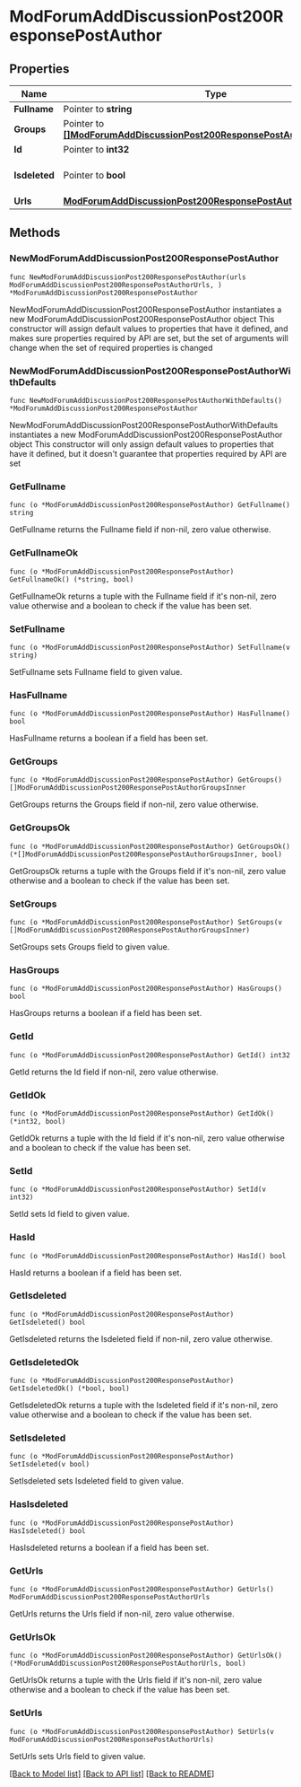 # ModForumAddDiscussionPost200ResponsePostAuthor

## Properties

Name | Type | Description | Notes
------------ | ------------- | ------------- | -------------
**Fullname** | Pointer to **string** | fullname | [optional] 
**Groups** | Pointer to [**[]ModForumAddDiscussionPost200ResponsePostAuthorGroupsInner**](ModForumAddDiscussionPost200ResponsePostAuthorGroupsInner.md) |  | [optional] 
**Id** | Pointer to **int32** | id | [optional] 
**Isdeleted** | Pointer to **bool** | isdeleted | [optional] [default to null]
**Urls** | [**ModForumAddDiscussionPost200ResponsePostAuthorUrls**](ModForumAddDiscussionPost200ResponsePostAuthorUrls.md) |  | 

## Methods

### NewModForumAddDiscussionPost200ResponsePostAuthor

`func NewModForumAddDiscussionPost200ResponsePostAuthor(urls ModForumAddDiscussionPost200ResponsePostAuthorUrls, ) *ModForumAddDiscussionPost200ResponsePostAuthor`

NewModForumAddDiscussionPost200ResponsePostAuthor instantiates a new ModForumAddDiscussionPost200ResponsePostAuthor object
This constructor will assign default values to properties that have it defined,
and makes sure properties required by API are set, but the set of arguments
will change when the set of required properties is changed

### NewModForumAddDiscussionPost200ResponsePostAuthorWithDefaults

`func NewModForumAddDiscussionPost200ResponsePostAuthorWithDefaults() *ModForumAddDiscussionPost200ResponsePostAuthor`

NewModForumAddDiscussionPost200ResponsePostAuthorWithDefaults instantiates a new ModForumAddDiscussionPost200ResponsePostAuthor object
This constructor will only assign default values to properties that have it defined,
but it doesn't guarantee that properties required by API are set

### GetFullname

`func (o *ModForumAddDiscussionPost200ResponsePostAuthor) GetFullname() string`

GetFullname returns the Fullname field if non-nil, zero value otherwise.

### GetFullnameOk

`func (o *ModForumAddDiscussionPost200ResponsePostAuthor) GetFullnameOk() (*string, bool)`

GetFullnameOk returns a tuple with the Fullname field if it's non-nil, zero value otherwise
and a boolean to check if the value has been set.

### SetFullname

`func (o *ModForumAddDiscussionPost200ResponsePostAuthor) SetFullname(v string)`

SetFullname sets Fullname field to given value.

### HasFullname

`func (o *ModForumAddDiscussionPost200ResponsePostAuthor) HasFullname() bool`

HasFullname returns a boolean if a field has been set.

### GetGroups

`func (o *ModForumAddDiscussionPost200ResponsePostAuthor) GetGroups() []ModForumAddDiscussionPost200ResponsePostAuthorGroupsInner`

GetGroups returns the Groups field if non-nil, zero value otherwise.

### GetGroupsOk

`func (o *ModForumAddDiscussionPost200ResponsePostAuthor) GetGroupsOk() (*[]ModForumAddDiscussionPost200ResponsePostAuthorGroupsInner, bool)`

GetGroupsOk returns a tuple with the Groups field if it's non-nil, zero value otherwise
and a boolean to check if the value has been set.

### SetGroups

`func (o *ModForumAddDiscussionPost200ResponsePostAuthor) SetGroups(v []ModForumAddDiscussionPost200ResponsePostAuthorGroupsInner)`

SetGroups sets Groups field to given value.

### HasGroups

`func (o *ModForumAddDiscussionPost200ResponsePostAuthor) HasGroups() bool`

HasGroups returns a boolean if a field has been set.

### GetId

`func (o *ModForumAddDiscussionPost200ResponsePostAuthor) GetId() int32`

GetId returns the Id field if non-nil, zero value otherwise.

### GetIdOk

`func (o *ModForumAddDiscussionPost200ResponsePostAuthor) GetIdOk() (*int32, bool)`

GetIdOk returns a tuple with the Id field if it's non-nil, zero value otherwise
and a boolean to check if the value has been set.

### SetId

`func (o *ModForumAddDiscussionPost200ResponsePostAuthor) SetId(v int32)`

SetId sets Id field to given value.

### HasId

`func (o *ModForumAddDiscussionPost200ResponsePostAuthor) HasId() bool`

HasId returns a boolean if a field has been set.

### GetIsdeleted

`func (o *ModForumAddDiscussionPost200ResponsePostAuthor) GetIsdeleted() bool`

GetIsdeleted returns the Isdeleted field if non-nil, zero value otherwise.

### GetIsdeletedOk

`func (o *ModForumAddDiscussionPost200ResponsePostAuthor) GetIsdeletedOk() (*bool, bool)`

GetIsdeletedOk returns a tuple with the Isdeleted field if it's non-nil, zero value otherwise
and a boolean to check if the value has been set.

### SetIsdeleted

`func (o *ModForumAddDiscussionPost200ResponsePostAuthor) SetIsdeleted(v bool)`

SetIsdeleted sets Isdeleted field to given value.

### HasIsdeleted

`func (o *ModForumAddDiscussionPost200ResponsePostAuthor) HasIsdeleted() bool`

HasIsdeleted returns a boolean if a field has been set.

### GetUrls

`func (o *ModForumAddDiscussionPost200ResponsePostAuthor) GetUrls() ModForumAddDiscussionPost200ResponsePostAuthorUrls`

GetUrls returns the Urls field if non-nil, zero value otherwise.

### GetUrlsOk

`func (o *ModForumAddDiscussionPost200ResponsePostAuthor) GetUrlsOk() (*ModForumAddDiscussionPost200ResponsePostAuthorUrls, bool)`

GetUrlsOk returns a tuple with the Urls field if it's non-nil, zero value otherwise
and a boolean to check if the value has been set.

### SetUrls

`func (o *ModForumAddDiscussionPost200ResponsePostAuthor) SetUrls(v ModForumAddDiscussionPost200ResponsePostAuthorUrls)`

SetUrls sets Urls field to given value.



[[Back to Model list]](../README.md#documentation-for-models) [[Back to API list]](../README.md#documentation-for-api-endpoints) [[Back to README]](../README.md)


